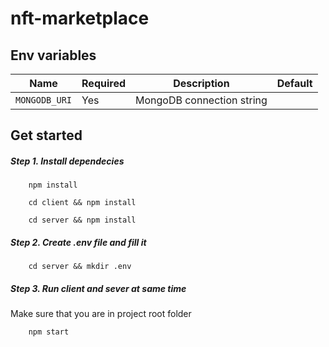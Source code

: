 nft-marketplace
============


## Env variables ##

| Name | Required | Description | Default |
|------|----|-------------------|---------|
| `MONGODB_URI` | Yes | MongoDB connection string |

## Get started 

##### Step 1. Install dependecies

```
    npm install
```

```
    cd client && npm install
```

```
    cd server && npm install
```

##### Step 2. Create .env file and fill it

```
    cd server && mkdir .env
```

##### Step 3. Run client and sever at same time

Make sure that you are in project root folder

```
    npm start
```
